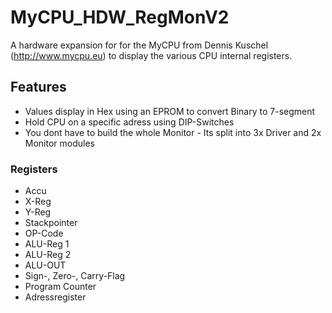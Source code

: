 # MyCPU_HDW_RegMonV2
A hardware expansion for for the MyCPU from Dennis Kuschel (http://www.mycpu.eu) to display the various CPU internal registers.
## Features
- Values display in Hex using an EPROM to convert Binary to 7-segment
- Hold CPU on a specific adress using DIP-Switches
- You dont have to build the whole Monitor - Its split into 3x Driver and 2x Monitor modules
### Registers
- Accu
- X-Reg
- Y-Reg
- Stackpointer
- OP-Code
- ALU-Reg 1
- ALU-Reg 2
- ALU-OUT
- Sign-, Zero-, Carry-Flag
- Program Counter
- Adressregister
